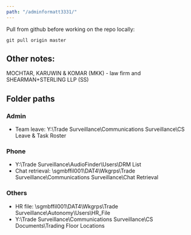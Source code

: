 ```yaml
---
path: "/adminformatt3331/"
---
```


Pull from github before working on the repo locally:

`git pull origin master`

## Other notes:
MOCHTAR, KARUWIN & KOMAR (MKK) - law firm and SHEARMAN+STERLING LLP (SS)

## Folder paths

### Admin
- Team leave: Y:\Trade Surveillance\Communications Surveillance\CS Leave & Task Roster

### Phone
- Y:\Trade Surveillance\AudioFinder\Users\DRM List
- Chat retrieval: \\sgmbffil001\DAT4\Wkgrps\Trade Surveillance\Communications Surveillance\Chat Retrieval

### Others
- HR file: \\sgmbffil001\DAT4\Wkgrps\Trade Surveillance\Autonomy\Users\HR_File
- Y:\Trade Surveillance\Communications Surveillance\CS Documents\Trading Floor Locations

